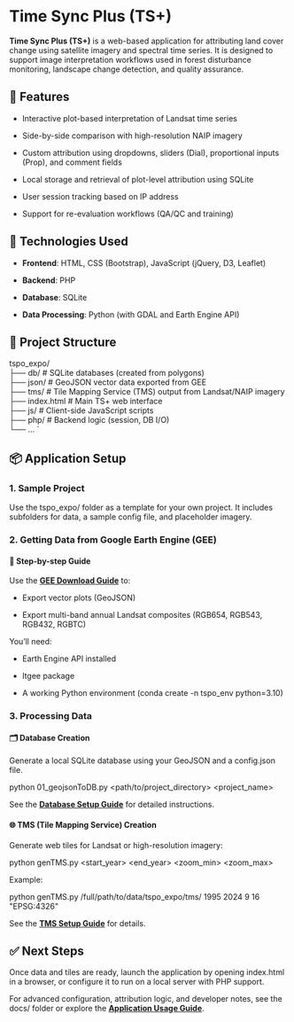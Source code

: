 Time Sync Plus (TS+)
====================

**Time Sync Plus (TS+)** is a web-based application for attributing land cover change using satellite imagery and spectral time series. It is designed to support image interpretation workflows used in forest disturbance monitoring, landscape change detection, and quality assurance.

🚀 Features
-----------

*   Interactive plot-based interpretation of Landsat time series
    
*   Side-by-side comparison with high-resolution NAIP imagery
    
*   Custom attribution using dropdowns, sliders (Dial), proportional inputs (Prop), and comment fields
    
*   Local storage and retrieval of plot-level attribution using SQLite
    
*   User session tracking based on IP address
    
*   Support for re-evaluation workflows (QA/QC and training)
    

🧰 Technologies Used
--------------------

*   **Frontend**: HTML, CSS (Bootstrap), JavaScript (jQuery, D3, Leaflet)
    
*   **Backend**: PHP
    
*   **Database**: SQLite
    
*   **Data Processing**: Python (with GDAL and Earth Engine API)
    

📁 Project Structure
--------------------

tspo_expo/  
├── db/          # SQLite databases (created from polygons)  
├── json/        # GeoJSON vector data exported from GEE  
├── tms/         # Tile Mapping Service (TMS) output from Landsat/NAIP imagery  
├── index.html   # Main TS+ web interface  
├── js/          # Client-side JavaScript scripts  
├── php/         # Backend logic (session, DB I/O)  
└── ...   `

📦 Application Setup
--------------------

### 1\. Sample Project

Use the tspo\_expo/ folder as a template for your own project. It includes subfolders for data, a sample config file, and placeholder imagery.

### 2\. Getting Data from Google Earth Engine (GEE)

#### 📜 Step-by-step Guide

Use the [**GEE Download Guide**](#) to:

*   Export vector plots (GeoJSON)
    
*   Export multi-band annual Landsat composites (RGB654, RGB543, RGB432, RGBTC)
    

You’ll need:

*   Earth Engine API installed
    
*   ltgee package
    
*   A working Python environment (conda create -n tspo\_env python=3.10)
    

### 3\. Processing Data

#### 🗂️ Database Creation

Generate a local SQLite database using your GeoJSON and a config.json file.

python 01_geojsonToDB.py <path/to/project_directory> <project_name>

See the [**Database Setup Guide**](#) for detailed instructions.

#### 🌐 TMS (Tile Mapping Service) Creation

Generate web tiles for Landsat or high-resolution imagery:

python genTMS.py <rasterPath> <start_year> <end_year> <zoom_min> <zoom_max> <epsg>

Example:

python genTMS.py /full/path/to/data/tspo_expo/tms/ 1995 2024 9 16 "EPSG:4326"

See the [**TMS Setup Guide**](#) for details.

✅ Next Steps
------------

Once data and tiles are ready, launch the application by opening index.html in a browser, or configure it to run on a local server with PHP support.

For advanced configuration, attribution logic, and developer notes, see the docs/ folder or explore the [**Application Usage Guide**](#).
